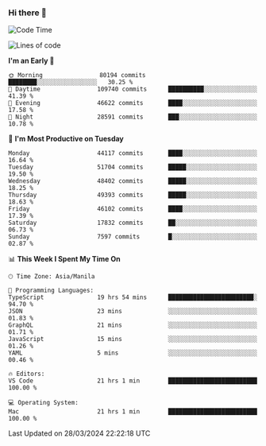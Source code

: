 ### Hi there 👋

<!--START_SECTION:waka-->
![Code Time](http://img.shields.io/badge/Code%20Time-4%2C998%20hrs%2041%20mins-blue)

![Lines of code](https://img.shields.io/badge/From%20Hello%20World%20I%27ve%20Written-117.9%20million%20lines%20of%20code-blue)

**I'm an Early 🐤** 

```text
🌞 Morning                80194 commits       ████████░░░░░░░░░░░░░░░░░   30.25 % 
🌆 Daytime                109740 commits      ██████████░░░░░░░░░░░░░░░   41.39 % 
🌃 Evening                46622 commits       ████░░░░░░░░░░░░░░░░░░░░░   17.58 % 
🌙 Night                  28591 commits       ███░░░░░░░░░░░░░░░░░░░░░░   10.78 % 
```
📅 **I'm Most Productive on Tuesday** 

```text
Monday                   44117 commits       ████░░░░░░░░░░░░░░░░░░░░░   16.64 % 
Tuesday                  51704 commits       █████░░░░░░░░░░░░░░░░░░░░   19.50 % 
Wednesday                48402 commits       █████░░░░░░░░░░░░░░░░░░░░   18.25 % 
Thursday                 49393 commits       █████░░░░░░░░░░░░░░░░░░░░   18.63 % 
Friday                   46102 commits       ████░░░░░░░░░░░░░░░░░░░░░   17.39 % 
Saturday                 17832 commits       ██░░░░░░░░░░░░░░░░░░░░░░░   06.73 % 
Sunday                   7597 commits        █░░░░░░░░░░░░░░░░░░░░░░░░   02.87 % 
```


📊 **This Week I Spent My Time On** 

```text
🕑︎ Time Zone: Asia/Manila

💬 Programming Languages: 
TypeScript               19 hrs 54 mins      ████████████████████████░   94.70 % 
JSON                     23 mins             ░░░░░░░░░░░░░░░░░░░░░░░░░   01.83 % 
GraphQL                  21 mins             ░░░░░░░░░░░░░░░░░░░░░░░░░   01.71 % 
JavaScript               15 mins             ░░░░░░░░░░░░░░░░░░░░░░░░░   01.26 % 
YAML                     5 mins              ░░░░░░░░░░░░░░░░░░░░░░░░░   00.46 % 

🔥 Editors: 
VS Code                  21 hrs 1 min        █████████████████████████   100.00 % 

💻 Operating System: 
Mac                      21 hrs 1 min        █████████████████████████   100.00 % 
```


 Last Updated on 28/03/2024 22:22:18 UTC
<!--END_SECTION:waka-->


<!--
**rad182/rad182** is a ✨ _special_ ✨ repository because its `README.md` (this file) appears on your GitHub profile.

Here are some ideas to get you started:

- 🔭 I’m currently working on ...
- 🌱 I’m currently learning ...
- 👯 I’m looking to collaborate on ...
- 🤔 I’m looking for help with ...
- 💬 Ask me about ...
- 📫 How to reach me: ...
- 😄 Pronouns: ...
- ⚡ Fun fact: ...
-->
